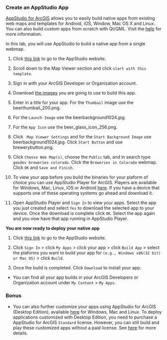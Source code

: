 ### Create an AppStudio App

[AppStudio for ArcGIS](http://www.esri.com/landing-pages/appstudio) allows you to easily build native apps from existing web maps and templates for Android, iOS, Window, Mac OS X and Linux. You can also build custom apps from scratch with Qt/QML. Visit the [help](http://doc.arcgis.com/en/appstudio/) for more information.

In this lab, you will use AppStudio to build a native app from a single webmap.


1. Click [this link](https://appstudio.arcgis.com/create.html) to go to the AppStudio website. 

2. Scroll down to the Map Viewer section and click `start with this template`. 

3. Sign in with your ArcGIS Developer or Organization account.

4. Download [the images](https://onedrive.live.com/redir?resid=C6391DBDAAFC7209!29697&authkey=!ABHcU1LSk7LrIFw&ithint=folder%2c) you are going to use to build this app.

5. Enter in a title for your app. For the `Thumbail` image use the beerthumbail_200.png.

6. For the `Launch Image` use the beerbackground1024.jpg.

7. For the `App Icon` use the beer_glass_icon_256.png.

8. Click ` Map Viewer Settings` and for the `Start Background Image` use beerbackground1024.jpg. Click `Start Button` and use brewerybutton.png. 

9. Click `Choose Web Map(s)`, choose the `Public` tab, and in search type `geodev breweries colorado`. Click the `Breweries in Colorado` webmap. Click `OK` and `Save and Finish`.

10. To view your app before you build the binaries for your plaform of choice you can use AppStudio Player for ArcGIS. Players are available for Windows, Mac, Linux, iOS or Android [here](http://doc.arcgis.com/en/appstudio/download/). If you have a device that supports one of these operating systems go ahead and download it.

11. Open AppStudio Player and `Sign In` to view your apps. Select the app you just created and select `Yes` to download the selected app to your device. Once the download is complete click `OK`. Select the app again and you now have that app running in AppStudio Player.  

__You are now ready to deploy your native app__ 


1. Click [this link](https://appstudio.arcgis.com/) to go to the AppStudio website. 

2. Click `Sign In` > click `My Apps` > click your app > click `Build App` > select the plaforms you want to build your app for `(e.g., Windows x86(32 bit) or Mac OS)` > click `Build`.

3. Once the build is completed. Click `Download` to install your app.

* You can find all your app builds in your ArcGIS Developers or Organization account under `My Content` > `My Apps`.

### Bonus

* You can also further customize your apps using AppStudio for ArcGIS (Desktop Edition), available [here](http://doc.arcgis.com/en/appstudio/download/) for Windows, Mac and Linux. To deploy applications customized with Desktop Edition, you need to purchase a AppStudio for ArcGIS `Standard` license. However, you can still build and play these customized apps without a paid license. See [here](http://doc.arcgis.com/en/appstudio/extend-apps/extendapps.htm) for more details.
